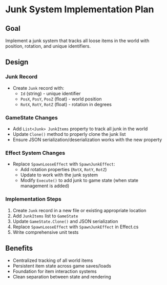 # Junk System Implementation Plan

## Goal
Implement a junk system that tracks all loose items in the world with position, rotation, and unique identifiers.

## Design

### Junk Record
- Create `Junk` record with:
  - `Id` (string) - unique identifier  
  - `PosX`, `PosY`, `PosZ` (float) - world position
  - `RotX`, `RotY`, `RotZ` (float) - rotation in degrees

### GameState Changes
- Add `List<Junk> JunkItems` property to track all junk in the world
- Update `Clone()` method to properly clone the junk list
- Ensure JSON serialization/deserialization works with the new property

### Effect System Changes
- Replace `SpawnLooseEffect` with `SpawnJunkEffect`:
  - Add rotation properties (`RotX`, `RotY`, `RotZ`)
  - Update to work with the junk system
  - Modify `Execute()` to add junk to game state (when state management is added)

### Implementation Steps
1. Create `Junk` record in a new file or existing appropriate location
2. Add `JunkItems` list to `GameState`
3. Update `GameState.Clone()` and JSON serialization
4. Replace `SpawnLooseEffect` with `SpawnJunkEffect` in Effect.cs
5. Write comprehensive unit tests

## Benefits
- Centralized tracking of all world items
- Persistent item state across game saves/loads
- Foundation for item interaction systems
- Clean separation between state and rendering